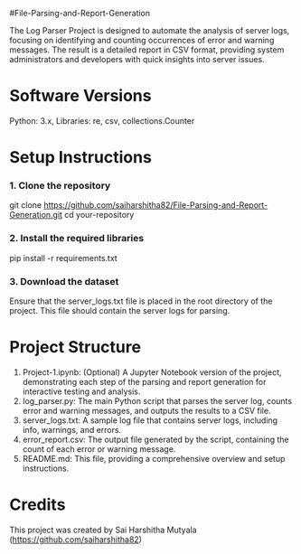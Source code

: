#File-Parsing-and-Report-Generation

The Log Parser Project is designed to automate the analysis of server logs, focusing on identifying and counting occurrences of error and warning messages. The result is a detailed report in CSV format, providing system administrators and developers with quick insights into server issues.

# Software Versions
Python: 3.x, Libraries: re, csv, collections.Counter
# Setup Instructions
### 1. Clone the repository

   git clone https://github.com/saiharshitha82/File-Parsing-and-Report-Generation.git
  cd your-repository

### 2. Install the required libraries

  pip install -r requirements.txt
   
### 3. Download the dataset

Ensure that the server_logs.txt file is placed in the root directory of the project. This file should contain the server logs for parsing.

# Project Structure

1. Project-1.ipynb: (Optional) A Jupyter Notebook version of the project, demonstrating each step of the parsing and report generation for interactive testing and analysis.
2. log_parser.py: The main Python script that parses the server log, counts error and warning messages, and outputs the results to a CSV file.
3. server_logs.txt: A sample log file that contains server logs, including info, warnings, and errors.
4. error_report.csv: The output file generated by the script, containing the count of each error or warning message.
5. README.md: This file, providing a comprehensive overview and setup instructions.

# Credits
This project was created by Sai Harshitha Mutyala (https://github.com/saiharshitha82) 

